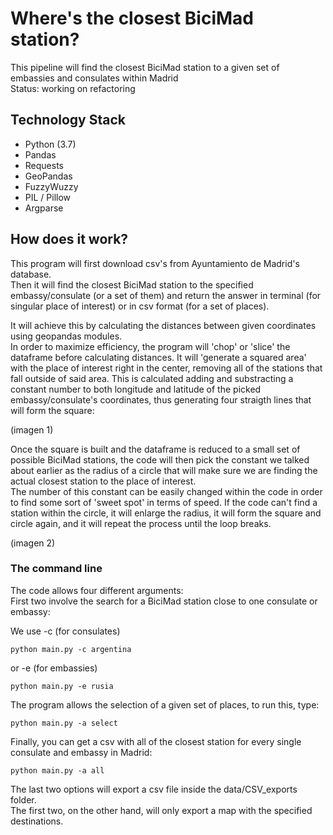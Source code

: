 # Where's the closest BiciMad station?  
This pipeline will find the closest BiciMad station to a given set of embassies and consulates within Madrid  
Status: working on refactoring

## Technology Stack
* Python (3.7)
* Pandas
* Requests
* GeoPandas
* FuzzyWuzzy
* PIL / Pillow
* Argparse

## How does it work?
This program will first download csv's from Ayuntamiento de Madrid's database.  
Then it will find the closest BiciMad station to the specified embassy/consulate (or a set of them) and return the answer in terminal (for singular place of interest) or in csv format (for a set of places).    
  
It will achieve this by calculating the distances between given coordinates using geopandas modules.  
In order to maximize efficiency, the program will 'chop' or 'slice' the dataframe before calculating distances. It will 'generate a squared area' with the place of interest right in the center, removing all of the stations that fall outside of said area. This is calculated adding and substracting a constant number to both longitude and latitude of the picked embassy/consulate's coordinates, thus generating four straigth lines that will form the square: 

(imagen 1)

Once the square is built and the dataframe is reduced to a small set of possible BiciMad stations, the code will then pick the constant we talked about earlier as the radius of a circle that will make sure we are finding the actual closest station to the place of interest.  
The number of this constant can be easily changed within the code in order to find some sort of 'sweet spot' in terms of speed. If the code can't find a station within the circle, it will enlarge the radius, it will form the square and circle again, and it will repeat the process until the loop breaks. 

(imagen 2)

 ### The command line
 The code allows four different arguments:  
 First two involve the search for a BiciMad station close to one consulate or embassy:  
 
  We use -c (for consulates)  
   
 `python main.py -c argentina`  
   
 or -e (for embassies)  
   
 `python main.py -e rusia`  
 
 The program allows the selection of a given set of places, to run this, type:  
   
 `python main.py -a select`
 
 Finally, you can get a csv with all of the closest station for every single consulate and embassy in Madrid:  
 
 `python main.py -a all`  
 
 The last two options will export a csv file inside the data/CSV_exports folder.   
 The first two, on the other hand, will only export a map with the specified destinations.
   



